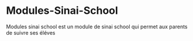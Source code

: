 # Modules-Sinai-School
Modules sinai school est un module de sinai school qui permet aux parents de suivre ses éléves
